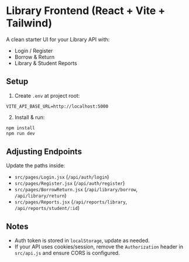 
# Library Frontend (React + Vite + Tailwind)

A clean starter UI for your Library API with:
- Login / Register
- Borrow & Return
- Library & Student Reports

## Setup

1. Create `.env` at project root:

```
VITE_API_BASE_URL=http://localhost:5000
```

2. Install & run:

```bash
npm install
npm run dev
```

## Adjusting Endpoints

Update the paths inside:
- `src/pages/Login.jsx` (`/api/auth/login`)
- `src/pages/Register.jsx` (`/api/auth/register`)
- `src/pages/BorrowReturn.jsx` (`/api/library/borrow`, `/api/library/return`)
- `src/pages/Reports.jsx` (`/api/reports/library`, `/api/reports/student/:id`)

## Notes

- Auth token is stored in `localStorage`, update as needed.
- If your API uses cookies/session, remove the `Authorization` header in `src/api.js` and ensure CORS is configured.
